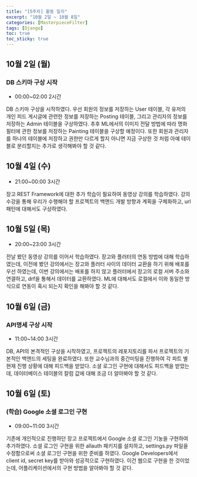 ```yaml
---
title: "[5주차] 활동 일지"
excerpt: "10월 2일 ~ 10월 8일"
categories: [MasterpieceFilter]
tags: [Django]
toc: true
toc_sticky: true
---
```


## 10월 2일 (월)
### DB 스키마 구상 시작
* 00:00~02:00 2시간

DB 스키마 구상을 시작하였다. 우선 회원의 정보를 저장하는 User 테이블, 각 유저의 개인 피드 게시글에 관련한 정보를 저장하는 Posting 테이블, 그리고 관리자의 정보를 저장하는 Admin 테이블을 구상하였다. 추후 ML에서의 이미지 전달 방법에 따라 명화필터에 관한 정보를 저장하는 Painting 테이블을 구상할 예정이다. 또한 회원과 관리자를 하나의 테이블에 저장하고 권한만 다르게 할지 아니면 지금 구상한 것 처럼 아예 테이블로 분리할지는 추가로 생각해봐야 할 것 같다.


## 10월 4일 (수)
* 21:00~00:00 3시간

장고 REST Framework에 대한 추가 학습이 필요하여 동영상 강의를 학습하였다. 강의 수강을 통해 우리가 수행해야 할 프로젝트의 백앤드 개발 방향과 계획을 구체화하고, url 패턴에 대해서도 구상하였다.


## 10월 5일 (목)
* 20:00~23:00 3시간

전날 봤던 동영상 강의를 이어서 학습하였다. 장고와 플러터의 연동 방법에 대해 학습하였는데, 이전에 봤던 강의에서는 장고와 플러터 사이의 데이터 교환을 하기 위해 배포를 우선 하였는데, 이번 강의에서는 배포를 하지 않고 플러터에서 장고의 로컬 서버 주소와 연결하고, drf을 통해서 데이터를 교환하였다. ML에 대해서도 로컬에서 이와 동일한 방식으로 연동이 혹시 되는지 확인을 해봐야 할 것 같다.


## 10월 6일 (금)
### API명세 구상 시작
* 11:00~14:00 3시간

DB, API의 본격적인 구상을 시작하였고, 프로젝트의 레포지토리를 파서 프로젝트의 기본적인 백엔드의 세팅을 완료하였다. 또한 교수님과의 중간미팅을 진행하여 각 파트 별 현재 진행 상황에 대해 피드백을 받았다. 소셜 로그인 구현에 대해서도 피드백을 받았는데, 데이터베이스 테이블의 칼럼 값에 대해 조금 더 알아봐야 할 것 같다.


## 10월 6일 (토)
### (학습) Google 소셜 로그인 구현
* 09:00~11:00 3시간

기존에 개인적으로 진행하던 장고 프로젝트에서 Google 소셜 로그인 기눙을 구현하여 추가하였다. 소셜 로그인 구현을 위한 allauth 패키지를 설치하고, settings.py 파일을 수정함으로써 소셜 로그인 구현을 위한 준비를 하였다. Google Developers에서 client id, secret key를 받아와 성공적으로 구현하였다. 이건 웹으로 구현을 한 것이었는데, 어플리케이션에서의 구현 방법을 알아봐야 할 것 같다.